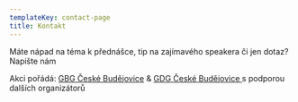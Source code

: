 ```yaml
---
templateKey: contact-page
title: Kontakt
---
```

Máte nápad na téma k přednášce, tip na zajímavého speakera či jen dotaz? Napište nám

Akci pořádá: [GBG České Budějovice](http://www.gug.cz/cs/gbg/skupiny/ceske-budejovice) & [GDG České Budějovice ](http://www.gug.cz/cs/gdg/skupiny/ceske-budejovice)s podporou dalších organizátorů
